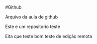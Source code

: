 #Github

Arquivo da aula de github

Este e um repositorio teste

Eita que teste bom
teste de edição remota
